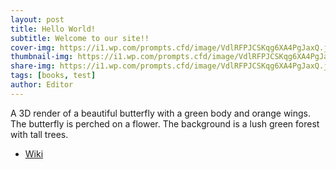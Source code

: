```yaml
---
layout: post
title: Hello World!
subtitle: Welcome to our site!!
cover-img: https://i1.wp.com/prompts.cfd/image/VdlRFPJCSKqg6XA4PgJaxQ.jpg
thumbnail-img: https://i1.wp.com/prompts.cfd/image/VdlRFPJCSKqg6XA4PgJaxQ.jpg
share-img: https://i1.wp.com/prompts.cfd/image/VdlRFPJCSKqg6XA4PgJaxQ.jpg
tags: [books, test]
author: Editor
---
```

A 3D render of a beautiful butterfly with a green body and orange wings. The butterfly is perched on a flower. The background is a lush green forest with tall trees.
- [Wiki](https://burly-scale-f02.notion.site/49b1abb247c54662b1c82e2f802baac2?v=0ae13a6c1bd648f4b03ec2c67a24ac0d&pvs=25)
